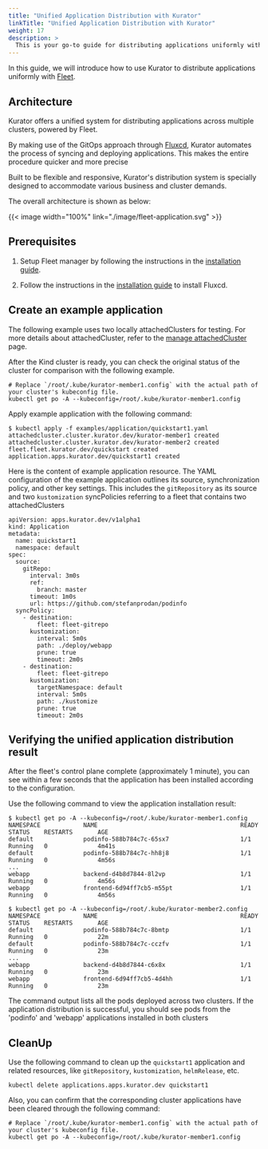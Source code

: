 ```yaml
---
title: "Unified Application Distribution with Kurator"
linkTitle: "Unified Application Distribution with Kurator"
weight: 17
description: >
  This is your go-to guide for distributing applications uniformly with Kurator.
---
```


In this guide, we will introduce how to use Kurator to distribute applications uniformly with [Fleet](https://kurator.dev/docs/references/fleet-api/#fleet).

## Architecture

Kurator offers a unified system for distributing applications across multiple clusters, powered by Fleet.

By making use of the GitOps approach through [Fluxcd](https://fluxcd.io/flux/), Kurator automates the process of syncing and deploying applications. This makes the entire procedure quicker and more precise

Built to be flexible and responsive, Kurator's distribution system is specially designed to accommodate various business and cluster demands.

The overall architecture is shown as below:

{{< image width="100%"
    link="./image/fleet-application.svg"
    >}}

## Prerequisites

1. Setup Fleet manager by following the instructions in the [installation guide](/docs/setup/install-fleet-manager).

1. Follow the instructions in the [installation guide](/docs/setup/install-fluxcd) to install Fluxcd.

## Create an example application

The following example uses two locally attachedClusters for testing. For more details about attachedCluster, refer to the [manage attachedCluster](/docs/fleet-manage/manage-attachedcluster) page.

After the Kind cluster is ready, you can check the original status of the cluster for comparison with the following example.

```console
# Replace `/root/.kube/kurator-member1.config` with the actual path of your cluster's kubeconfig file.
kubectl get po -A --kubeconfig=/root/.kube/kurator-member1.config
```

Apply example application with the following command:

```console
$ kubectl apply -f examples/application/quickstart1.yaml
attachedcluster.cluster.kurator.dev/kurator-member1 created
attachedcluster.cluster.kurator.dev/kurator-member2 created
fleet.fleet.kurator.dev/quickstart created
application.apps.kurator.dev/quickstart1 created
```

Here is the content of example application resource.
The YAML configuration of the example application outlines its source, synchronization policy, and other key settings.
This includes the  `gitRepository` as its source and two  `kustomization` syncPolicies referring to a fleet that contains two attachedClusters

```console
apiVersion: apps.kurator.dev/v1alpha1
kind: Application
metadata:
  name: quickstart1
  namespace: default
spec:
  source:
    gitRepo:
      interval: 3m0s
      ref:
        branch: master
      timeout: 1m0s
      url: https://github.com/stefanprodan/podinfo
  syncPolicy:
    - destination:
        fleet: fleet-gitrepo
      kustomization:
        interval: 5m0s
        path: ./deploy/webapp
        prune: true
        timeout: 2m0s
    - destination:
        fleet: fleet-gitrepo
      kustomization:
        targetNamespace: default
        interval: 5m0s
        path: ./kustomize
        prune: true
        timeout: 2m0s
```

## Verifying the unified application distribution result

After the fleet's control plane complete (approximately 1 minute), 
you can see within a few seconds that the application has been installed according to the configuration.

Use the following command to view the application installation result:

```console
$ kubectl get po -A --kubeconfig=/root/.kube/kurator-member1.config
NAMESPACE            NAME                                        READY   STATUS    RESTARTS       AGE
default              podinfo-588b784c7c-65sx7                    1/1     Running   0              4m41s
default              podinfo-588b784c7c-hh8j8                    1/1     Running   0              4m56s
...
webapp               backend-d4b8d7844-8l2vp                     1/1     Running   0              4m56s
webapp               frontend-6d94ff7cb5-m55pt                   1/1     Running   0              4m56s

$ kubectl get po -A --kubeconfig=/root/.kube/kurator-member2.config
NAMESPACE            NAME                                        READY   STATUS    RESTARTS       AGE
default              podinfo-588b784c7c-8bmtp                    1/1     Running   0              22m
default              podinfo-588b784c7c-cczfv                    1/1     Running   0              23m
...
webapp               backend-d4b8d7844-c6x8x                     1/1     Running   0              23m
webapp               frontend-6d94ff7cb5-4d4hh                   1/1     Running   0              23m
```

The command output lists all the pods deployed across two clusters. 
If the application distribution is successful, you should see pods from the 'podinfo' and 'webapp' applications installed in both clusters

## CleanUp

Use the following command to clean up the `quickstart1` application and related resources, like `gitRepository`, `kustomization`, `helmRelease`, etc.

```console
kubectl delete applications.apps.kurator.dev quickstart1
```

Also, you can confirm that the corresponding cluster applications have been cleared through the following command:

```console
# Replace `/root/.kube/kurator-member1.config` with the actual path of your cluster's kubeconfig file.
kubectl get po -A --kubeconfig=/root/.kube/kurator-member1.config
```
